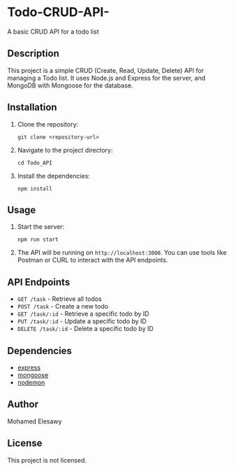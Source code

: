 # Todo-CRUD-API-
A basic CRUD API for a todo list 
## Description
This project is a simple CRUD (Create, Read, Update, Delete) API for managing a Todo list. It uses Node.js and Express for the server, and MongoDB with Mongoose for the database.

## Installation

1. Clone the repository:
    ```
    git clone <repository-url>
    ```

2. Navigate to the project directory:
    ```
    cd Todo_API
    ```

3. Install the dependencies:
    ```
    npm install
    ```

## Usage

1. Start the server:
    ```
    npm run start
    ```

2. The API will be running on `http://localhost:3000`. You can use tools like Postman or CURL to interact with the API endpoints.

## API Endpoints

- `GET /task` - Retrieve all todos
- `POST /task` - Create a new todo
- `GET /task/:id` - Retrieve a specific todo by ID
- `PUT /task/:id` - Update a specific todo by ID
- `DELETE /task/:id` - Delete a specific todo by ID

## Dependencies

- [express](https://www.npmjs.com/package/express)
- [mongoose](https://www.npmjs.com/package/mongoose)
- [nodemon](https://www.npmjs.com/package/nodemon)

## Author

Mohamed Elesawy

## License

This project is not licensed.
